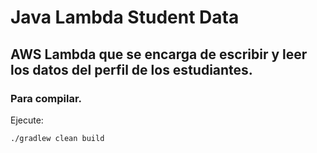 # Java Lambda Student Data

## AWS Lambda que se encarga de escribir y leer los datos del perfil de los estudiantes.

### Para compilar. 

Ejecute:

`./gradlew clean build`
 